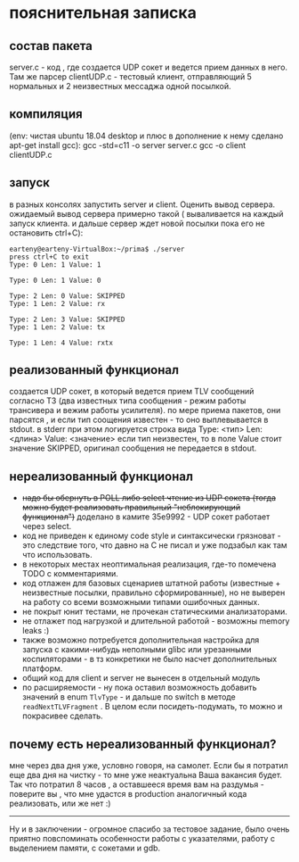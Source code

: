# пояснительная записка

## состав пакета
server.c - код , где создается UDP сокет и ведется прием данных в него. Там же парсер
clientUDP.c - тестовый клиент, отправляющий 5 нормальных и 2 неизвестных мессаджа одной посылкой. 

## компиляция
(env:  чистая ubuntu 18.04 desktop и плюс в дополнение к нему сделано apt-get install gcc):
gcc -std=c11 -o server server.c
gcc -o client clientUDP.c

## запуск
в разных консолях запустить server и client. Оценить вывод сервера. ожидаемый вывод сервера примерно такой ( вываливается на каждый запуск клиента. и дальше сервер ждет новой посылки пока его не остановить ctrl+C):

    earteny@earteny-VirtualBox:~/prima$ ./server
    press ctrl+C to exit
    Type: 0 Len: 1 Value: 1
    
    Type: 0 Len: 1 Value: 0
    
    Type: 2 Len: 0 Value: SKIPPED
    Type: 1 Len: 2 Value: rx
    
    Type: 2 Len: 3 Value: SKIPPED
    Type: 1 Len: 2 Value: tx
    
    Type: 1 Len: 4 Value: rxtx
    
    
    
    

## реализованный функционал
создается UDP сокет, в который ведется прием TLV сообщений согласно ТЗ (два известных типа сообщения - режим работы трансивера и вежим работы усилителя).
по мере приема пакетов, они парсятся , и если тип соощения известен - то оно выплевывается в stdout. в stderr при этом логируется строка вида
Type: <тип> Len: <длина> Value: <значение>
если тип неизвестен, то в поле Value стоит значение SKIPPED, оригинал сообщения не передается в stdout.

## нереализованный функционал
- ~~надо бы обернуть в POLL либо select чтение из UDP сокета (тогда можно будет реализовать правильный "неблокирующий функционал")~~ доделано в камите 35e9992 - UDP сокет работает через select.
- код не приведен к единому code style и синтаксически грязноват - это следствие того, что давно на С не писал и уже подзабыл как там что использовать.
- в некоторых местах неоптимальная реализация, где-то помечена TODO с комментариями.
- код отлажен для базовых сценариев штатной работы (известные + неизвестные посылки, правильно сформированные), но не выверен на работу со всеми возможными типами ошибочных данных.
- не покрыт юнит тестами, не прочекан статическими анализаторами.
- не отлажет под нагрузкой и длительной работой - возможны memory leaks :)
- также возможно потребуется дополнительная настройка для запуска с какими-нибудь неполными glibc или урезанными коспиляторами - в тз конкретики не было насчет дополнительных платформ.
- общий код для client и server не вынесен в отдельный модуль
- по расширяемости - ну пока оставил возможность добавить значений в enum `TlvType` - и дальше по switch в методе `readNextTLVFragment` . В целом если посидеть-подумать, то можно и покрасивее сделать. 

## почему есть нереализованный функционал?
мне через два дня уже, условно говоря, на самолет. Если бы я потратил еще два дня на чистку - то мне уже неактуальна Ваша вакансия будет. Так что потратил 8 часов , а оставшееся время вам на раздумья - поверите вы , что мне удастся в production аналогичный кода реализовать, или же нет :) 


------------

Ну и в заключении - огромное спасибо за тестовое задание, было очень приятно повспоминать особенности работы с указателями, работу с выделением памяти, с сокетами и gdb. 
